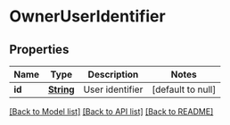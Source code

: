 # OwnerUserIdentifier
## Properties

Name | Type | Description | Notes
------------ | ------------- | ------------- | -------------
**id** | [**String**](string.md) | User identifier | [default to null]

[[Back to Model list]](../README.md#documentation-for-models) [[Back to API list]](../README.md#documentation-for-api-endpoints) [[Back to README]](../README.md)


